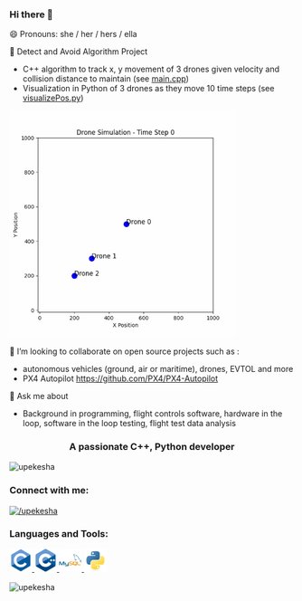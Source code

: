 ### Hi there 👋

<!--
**upekesha/upekesha** is a ✨ _special_ ✨ repository because its `README.md` (this file) appears on your GitHub profile.

Here are some ideas to get you started:

- 🔭 I’m currently working on ...
- 👯 I’m looking to collaborate on ...
- 🤔 I’m looking for help with ...
- 💬 Ask me about ...
- 📫 How to reach me: ...
- ⚡ Fun fact: ...
🛸 
-->


😄 Pronouns: she / her / hers / ella

🤖 Detect and Avoid Algorithm Project
- C++ algorithm to track x, y movement of 3 drones given velocity and collision distance to maintain (see [main.cpp](main.cpp)) 
- Visualization in Python of 3 drones as they move 10 time steps (see [visualizePos.py](visualizePos.py)) 
<!-- ![drone simulation](./output_frames/drone_simulation.gif)-->
<img src="./output_frames/drone_simulation.gif" alt="Drone Simulation" width="400"/>

🔭 I’m looking to collaborate on open source projects such as :
- autonomous vehicles (ground, air or maritime), drones, EVTOL and more
- PX4 Autopilot https://github.com/PX4/PX4-Autopilot

💬 Ask me about
- Background in programming, flight controls software, hardware in the loop, software in the loop testing, flight test data analysis
<!--
- Open source project contributions at Grace Hopper Celebration:
McKinsey - Vizro https://github.com/mckinsey/vizro/issues/736

🌱 I’m currently practicing Python skills
Includes coding exercises from the course "Python Essentials - Part 1 (Basics)" - https://edube.org/study/pe1 and coding challenges. -->


<!--Flying Car and Autonomous Flight Engineer - Nanodegree Program
https://www.udacity.com/course/flying-car-nanodegree--nd787-->

<h3 align="center">A passionate C++, Python developer</h3>

<p align="left"> <img src="https://komarev.com/ghpvc/?username=upekesha&label=Profile%20views&color=0e75b6&style=flat" alt="upekesha" /> </p>

<h3 align="left">Connect with me:</h3>
<p align="left">
<a href="https://linkedin.com/in//upekesha" target="blank"><img align="center" src="https://raw.githubusercontent.com/rahuldkjain/github-profile-readme-generator/master/src/images/icons/Social/linked-in-alt.svg" alt="/upekesha" height="30" width="40" /></a>
</p>

<h3 align="left">Languages and Tools:</h3>
<p align="left"> <a href="https://www.cprogramming.com/" target="_blank" rel="noreferrer"> <img src="https://raw.githubusercontent.com/devicons/devicon/master/icons/c/c-original.svg" alt="c" width="40" height="40"/> </a> <a href="https://www.w3schools.com/cpp/" target="_blank" rel="noreferrer"> <img src="https://raw.githubusercontent.com/devicons/devicon/master/icons/cplusplus/cplusplus-original.svg" alt="cplusplus" width="40" height="40"/> </a>   <a href="https://www.mysql.com/" target="_blank" rel="noreferrer"> <img src="https://raw.githubusercontent.com/devicons/devicon/master/icons/mysql/mysql-original-wordmark.svg" alt="mysql" width="40" height="40"/> </a> <a href="https://www.python.org" target="_blank" rel="noreferrer"> <img src="https://raw.githubusercontent.com/devicons/devicon/master/icons/python/python-original.svg" alt="python" width="40" height="40"/> </a> 
 <!--<a href="https://unity.com/" target="_blank" rel="noreferrer"> <img src="https://www.vectorlogo.zone/logos/unity3d/unity3d-icon.svg" alt="unity" width="40" height="40"/> </a> --!>
 </p>

<p><img align="center" src="https://github-readme-stats.vercel.app/api/top-langs?username=upekesha&show_icons=true&locale=en&layout=compact" alt="upekesha" /></p>
